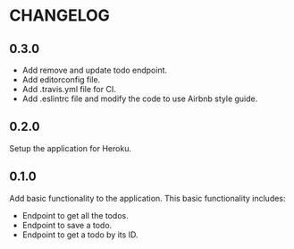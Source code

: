 # CHANGELOG

## 0.3.0
- Add remove and update todo endpoint.
- Add editorconfig file.
- Add .travis.yml file for CI.
- Add .eslintrc file and modify the code to use Airbnb style guide.

## 0.2.0
Setup the application for Heroku.

## 0.1.0
Add basic functionality to the application. This basic functionality includes:
  - Endpoint to get all the todos.
  - Endpoint to save a todo.
  - Endpoint to get a todo by its ID.
